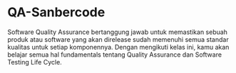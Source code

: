 # QA-Sanbercode
Software Quality Assurance bertanggung jawab untuk memastikan sebuah produk atau software yang akan direlease sudah memenuhi semua standar kualitas untuk setiap komponennya. Dengan mengikuti kelas ini, kamu akan belajar semua hal fundamentals tentang Quality Assurance dan Software Testing Life Cycle.
